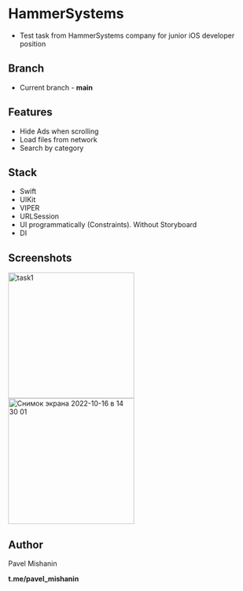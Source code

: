 # HammerSystems
- Test task from HammerSystems company for junior iOS developer position

## Branch
- Current branch - **main**

## Features
- Hide Ads when scrolling
- Load files from network
- Search by category

## Stack
- Swift
- UIKit
- VIPER
- URLSession
- UI programmatically (Constraints). Without Storyboard
- DI

## Screenshots
<img width="256" alt="task1" src="https://user-images.githubusercontent.com/87460819/196023885-de6b262d-3945-4b57-9d56-b860e0fe3206.png"><img width="256" alt="Снимок экрана 2022-10-16 в 14 30 01" src="https://user-images.githubusercontent.com/87460819/196023886-fe81ddbe-3454-4aa2-859f-6d228b7e9fbf.png">

## Author

Pavel Mishanin

**t.me/pavel_mishanin**
